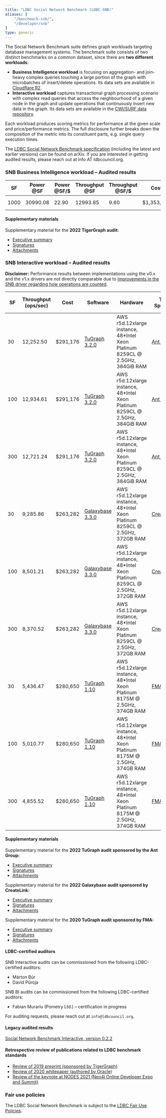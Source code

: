 ```yaml
---
title: "LDBC Social Network Benchmark (LDBC-SNB)"
aliases: [
    "/benchmark-snb/",
    "/developer/snb"
]
type: generic
---
```


The Social Network Benchmark suite defines graph workloads targeting database management systems.
The benchmark suite consists of two distinct benchmarks on a common dataset, since there are **two different workloads**:

- **Business Intelligence workload** is focusing on aggregation- and join-heavy complex queries touching a large portion of the graph with microbatches of insert/delete operations. Its data sets are available in [Cloudflare R2](https://github.com/ldbc/ldbc_snb_bi/blob/main/snb-bi-pre-generated-data-sets.md).
- **Interactive workload** captures transactional graph processing scenario with complex read queries that access the neighbourhood of a given node in the graph and update operations that continuously insert new data in the graph. Its data sets are available in the [CWI/SURF data repository](https://hdl.handle.net/11112/e6e00558-a2c3-9214-473e-04a16de09bf8).

Each workload produces scoring metrics for performance at the given scale and price/performance metrics.
The full disclosure further breaks down the composition of the metric into its constituent parts, e.g. single query execution times.

The [LDBC Social Network Benchmark specification](https://arxiv.org/abs/2001.02299) (including the latest and earlier versions) can be found on arXiv. If you are interested in getting audited results, please reach out at info AT ldbcouncil.org.

### SNB Business Intelligence workload – Audited results

| **SF** | **Power @SF** | **Power @SF/$** | **Throughput @SF** | **Throughput @SF/$** | **Cost** | **Software** | **Hardware** | **Test Sponsor** | **Date** | **FDR** |
|-|-|-|-|-|-|-|-|-|-|-|
| 1000 | 30990.08 | 22.90 | 12993.85 | 9.60 | $1,353,315 | [TigerGraph&nbsp;3.7.0](https://docs.tigergraph.com/tigergraph-server/3.7) | Dell&nbsp;PowerEdge&nbsp;6625 with AMD EPYC 9354 | TigerGraph | 2022/11/09 | [FDR](LDBC_SNB_BI_20221109_SF1000_tigergraph.pdf) |

#### Supplementary materials

Supplementary material for the **2022 TigerGraph audit:**

-  [Executive summary](LDBC_SNB_BI_20221109_SF1000_tigergraph-executive_summary.pdf)
-  [Signatures](LDBC_SNB_BI_20221109_SF1000_tigergraph-signatures.pdf)
-  [Attachments](https://pub-383410a98aef4cb686f0c7601eddd25f.r2.dev/audits/LDBC_SNB_BI_20221109_SF1000_tigergraph-attachments.tar.gz)

### SNB Interactive workload – Audited results

**Disclaimer:** Performance results between implementations using the v0.x and the v1.x drivers are not directly comparable due to [improvements in the SNB driver regarding how operations are counted](https://github.com/ldbc/ldbc_snb_interactive_driver/issues/154).

| **SF** | **Throughput (ops/sec)** | **Cost** | **Software** | **Hardware** | **Test Sponsor** | **Date** | **SNB Interactive Version** | **Driver Version** | **Full Disclosure Report** |
|--------|--------------------------|----------|--------------|--------------|------------------|----------|-----------------|--------------------|----------------------------|
| 30  | 12,252.50 | $291,176 | [TuGraph 3.2.0](https://tech.antfin.com/products/TuGraph) | AWS r5d.12xlarge instance, 48\*Intel Xeon Platinum 8259CL @ 2.5GHz, 384GiB RAM | [Ant Group](https://www.antgroup.com/en) | 2022/08/16 | [v0.3.6](https://arxiv.org/pdf/2001.02299v3.pdf) | [v1.2.0](https://github.com/ldbc/ldbc_snb_interactive_driver/releases/tag/v1.2.0) | [Full Disclosure Report](LDBC_SNB_I_20220816_SF30-100-300_tugraph.pdf) |
| 100 | 12,934.61 | $291,176 | [TuGraph 3.2.0](https://tech.antfin.com/products/TuGraph) | AWS r5d.12xlarge instance, 48\*Intel Xeon Platinum 8259CL @ 2.5GHz, 384GiB RAM | [Ant Group](https://www.antgroup.com/en) | 2022/08/16 | [v0.3.6](https://arxiv.org/pdf/2001.02299v3.pdf) | [v1.2.0](https://github.com/ldbc/ldbc_snb_interactive_driver/releases/tag/v1.2.0) | [Full Disclosure Report](LDBC_SNB_I_20220816_SF30-100-300_tugraph.pdf) |
| 300 | 12,721.24 | $291,176 | [TuGraph 3.2.0](https://tech.antfin.com/products/TuGraph) | AWS r5d.12xlarge instance, 48\*Intel Xeon Platinum 8259CL @ 2.5GHz, 384GiB RAM | [Ant Group](https://www.antgroup.com/en) | 2022/08/16 | [v0.3.6](https://arxiv.org/pdf/2001.02299v3.pdf) | [v1.2.0](https://github.com/ldbc/ldbc_snb_interactive_driver/releases/tag/v1.2.0) | [Full Disclosure Report](LDBC_SNB_I_20220816_SF30-100-300_tugraph.pdf) |
| 30  | 9,285.86 | $263,282 | [Galaxybase 3.3.0](https://galaxybase.com/) | AWS r5d.12xlarge instance, 48\*Intel Xeon Platinum 8259CL @ 2.5GHz, 372GB RAM | [CreateLink](https://www.galaxybase.com/) | 2022/05/16 | [v0.3.3](https://arxiv.org/pdf/2001.02299v2.pdf) | [v0.3.4](https://github.com/ldbc/ldbc_snb_interactive_driver/releases/tag/0.3.4) | [Full Disclosure Report](LDBC_SNB_I_20220516_SF30-100-300_galaxybase.pdf) |
| 100 | 8,501.21 | $263,282 | [Galaxybase 3.3.0](https://galaxybase.com/) | AWS r5d.12xlarge instance, 48\*Intel Xeon Platinum 8259CL @ 2.5GHz, 372GB RAM | [CreateLink](https://www.galaxybase.com/) | 2022/05/16 | [v0.3.3](https://arxiv.org/pdf/2001.02299v2.pdf) | [v0.3.4](https://github.com/ldbc/ldbc_snb_interactive_driver/releases/tag/0.3.4) | [Full Disclosure Report](LDBC_SNB_I_20220516_SF30-100-300_galaxybase.pdf) |
| 300 | 8,370.52 | $263,282 | [Galaxybase 3.3.0](https://galaxybase.com/) | AWS r5d.12xlarge instance, 48\*Intel Xeon Platinum 8259CL @ 2.5GHz, 372GB RAM | [CreateLink](https://www.galaxybase.com/) | 2022/05/16 | [v0.3.3](https://arxiv.org/pdf/2001.02299v2.pdf) | [v0.3.4](https://github.com/ldbc/ldbc_snb_interactive_driver/releases/tag/0.3.4) | [Full Disclosure Report](LDBC_SNB_I_20220516_SF30-100-300_galaxybase.pdf) |
| 30  | 5,436.47 | $280,650 | [TuGraph 1.10](https://fma-ai.cn/) | AWS r5d.12xlarge instance, 48\*Intel Xeon Platinum 8175M @ 2.5GHz, 374GB RAM | [FMA](https://fma-ai.cn/) | 2020/07/26 | [v0.3.2](https://arxiv.org/pdf/2001.02299v1.pdf) | [v0.3.3](https://github.com/ldbc/ldbc_snb_interactive_driver/releases/tag/0.3.3) | [Full Disclosure Report](LDBC_SNB_I_20200726_SF30-100-300_tugraph.pdf) |
| 100 | 5,010.77 | $280,650 | [TuGraph 1.10](https://fma-ai.cn/) | AWS r5d.12xlarge instance, 48\*Intel Xeon Platinum 8175M @ 2.5GHz, 374GB RAM | [FMA](https://fma-ai.cn/) | 2020/07/26 | [v0.3.2](https://arxiv.org/pdf/2001.02299v1.pdf) | [v0.3.3](https://github.com/ldbc/ldbc_snb_interactive_driver/releases/tag/0.3.3) | [Full Disclosure Report](LDBC_SNB_I_20200726_SF30-100-300_tugraph.pdf) |
| 300 | 4,855.52 | $280,650 | [TuGraph 1.10](https://fma-ai.cn/) | AWS r5d.12xlarge instance, 48\*Intel Xeon Platinum 8175M @ 2.5GHz, 374GB RAM | [FMA](https://fma-ai.cn/) | 2020/07/26 | [v0.3.2](https://arxiv.org/pdf/2001.02299v1.pdf) | [v0.3.3](https://github.com/ldbc/ldbc_snb_interactive_driver/releases/tag/0.3.3) | [Full Disclosure Report](LDBC_SNB_I_20200726_SF30-100-300_tugraph.pdf) |


#### Supplementary materials

Supplementary material for the **2022 TuGraph audit sponsored by the Ant Group:**

-  [Executive summary](LDBC_SNB_I_20220816_SF30-100-300_tugraph-executive_summary.pdf)
-  [Signatures](LDBC_SNB_I_20220816_SF30-100-300_tugraph-signatures.pdf)
-  [Attachments](https://pub-383410a98aef4cb686f0c7601eddd25f.r2.dev/audits/LDBC_SNB_I_20200726_SF30-100-300_tugraph-attachments.tar.gz)

Supplementary material for the **2022 Galaxybase audit sponsored by CreateLink:**

-  [Executive summary](LDBC_SNB_I_20220516_SF30-100-300_galaxybase-executive_summary.pdf)
-  [Signatures](LDBC_SNB_I_20220516_SF30-100-300_galaxybase-signatures.pdf)
-  [Attachments](https://pub-383410a98aef4cb686f0c7601eddd25f.r2.dev/audits/LDBC_SNB_I_20220516_SF30-100-300_galaxybase-attachments.tar.gz)

Supplementary material for the **2020 TuGraph audit sponsored by FMA:**

-  [Executive summary](LDBC_SNB_I_20200726_SF30-100-300_tugraph-executive_summary.pdf)
-  [Signatures](LDBC_SNB_I_20200726_SF30-100-300_tugraph-signatures.pdf)
-  [Attachments](https://pub-383410a98aef4cb686f0c7601eddd25f.r2.dev/audits/LDBC_SNB_I_20220816_SF30-100-300_tugraph-attachments.tar.gz)

#### LDBC-certified auditors

SNB Interactive audits can be commissioned from the following LDBC-certified auditors:

* Márton Búr
* David Püroja

SNB BI audits can be commissioned from the following LDBC-certified auditors:

* Fabian Murariu (Pometry Ltd.) – certification in progress

For auditing requests, please reach out at `info@ldbcouncil.org`.

#### Legacy audited results

[Social Network Benchmark Interactive, version 0.2.2](/benchmarks/snb/audited-results-v0.2.2)

#### Retrospective review of publications related to LDBC benchmark standards

* [Review of 2019 preprint (sponsored by TigerGraph)](retrospective-report-tigergraph.pdf)
* [Review of 2020 whitepaper (authored by Oracle)](retrospective-report-oracle.pdf)
* [Review of the keynote at NODES 2021 (Neo4j Online Developer Expo and Summit)](retrospective-report-neo4j.pdf)

### Fair use policies

The LDBC Social Network Benchmark is subject to the [LDBC Fair Use Policies](/benchmarks/fair-use-policies).
